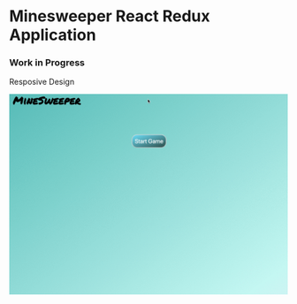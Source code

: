# Minesweeper React Redux Application

### Work in Progress

Resposive Design

<img src="documentation/minesweeper.gif" alt="minesweeper">
